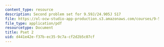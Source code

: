 ```yaml
---
content_type: resource
description: Second problem set for 9.59J/24.905J S17
file: https://ol-ocw-studio-app-production.s3.amazonaws.com/courses/9-59j-lab-in-psycholinguistics-spring-2017/d441e42ef37bec359c7acf2d2b5c07cf_MIT9_59S17_pset2.pdf
file_type: application/pdf
resourcetype: Document
title: Pset 2
uid: d441e42e-f37b-ec35-9c7a-cf2d2b5c07cf
---
```

